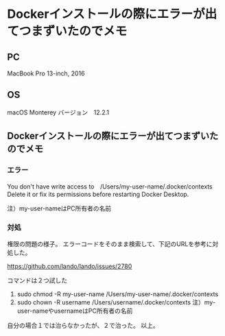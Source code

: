 # Dockerインストールの際にエラーが出てつまずいたのでメモ

## PC
MacBook Pro 13-inch, 2016

## OS
macOS Monterey
バージョン　12.2.1

## Dockerインストールの際にエラーが出てつまずいたのでメモ

### エラー

You don't have write access to　/Users/my-user-name/.docker/contexts　Delete it or fix its permissions before restarting Docker Desktop.

注）my-user-nameはPC所有者の名前

### 対処
権限の問題の様子。
エラーコードをそのまま検索して、下記のURLを参考に対処した。

https://github.com/lando/lando/issues/2780

コマンドは２つ試した
1. sudo chmod -R my-user-name /Users/my-user-name/.docker/contexts
2. sudo chown -R username /Users/username/.docker/contexts
注）my-user-nameやusernameはPC所有者の名前

自分の場合１では治らなかったが、２で治った。
以上。
